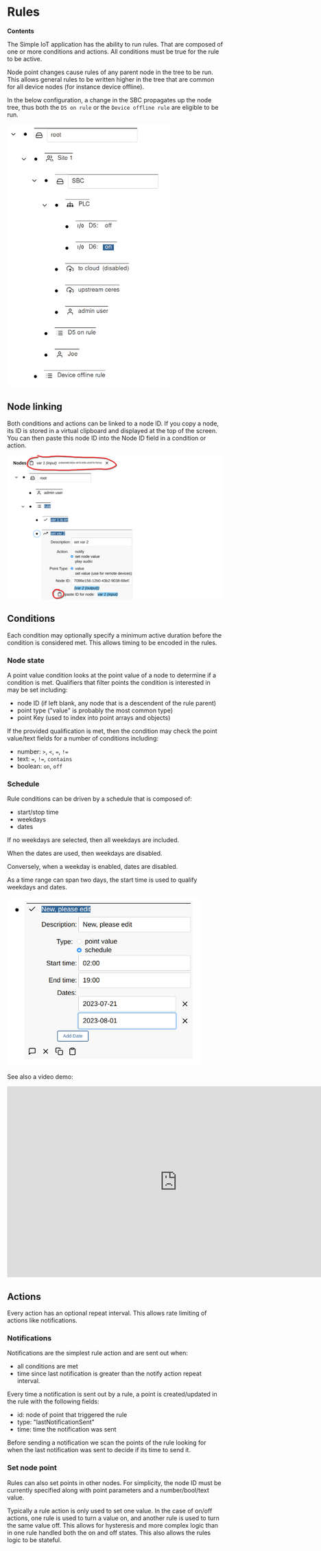 # Rules

**Contents**

<!-- toc -->

The Simple IoT application has the ability to run rules. That are composed of
one or more conditions and actions. All conditions must be true for the rule to
be active.

Node point changes cause rules of any parent node in the tree to be run. This
allows general rules to be written higher in the tree that are common for all
device nodes (for instance device offline).

In the below configuration, a change in the SBC propagates up the node tree,
thus both the `D5 on rule` or the `Device offline rule` are eligible to be run.

![rules](images/rules.png)

## Node linking

Both conditions and actions can be linked to a node ID. If you copy a node, its
ID is stored in a virtual clipboard and displayed at the top of the screen. You
can then paste this node ID into the Node ID field in a condition or action.

![rule-linking](images/rule-copy-paste-node-id.png)

## Conditions

Each condition may optionally specify a minimum active duration before the
condition is considered met. This allows timing to be encoded in the rules.

### Node state

A point value condition looks at the point value of a node to determine if a
condition is met. Qualifiers that filter points the condition is interested in
may be set including:

- node ID (if left blank, any node that is a descendent of the rule parent)
- point type ("value" is probably the most common type)
- point Key (used to index into point arrays and objects)

If the provided qualification is met, then the condition may check the point
value/text fields for a number of conditions including:

- number: `>`, `<`, `=`, `!=`
- text: `=`, `!=`, `contains`
- boolean: `on`, `off`

### Schedule

Rule conditions can be driven by a schedule that is composed of:

- start/stop time
- weekdays
- dates

If no weekdays are selected, then all weekdays are included.

When the dates are used, then weekdays are disabled.

Conversely, when a weekday is enabled, dates are disabled.

As a time range can span two days, the start time is used to qualify weekdays
and dates.

<img src="./images/rule-schedule.png" alt="image-20230721173842815" style="zoom:67%;" />

See also a video demo:

<iframe width="791" height="445" src="https://www.youtube.com/embed/WllM0acCOss" title="Creating an Alarm Clock with Simple IoT schedules" frameborder="0" allow="accelerometer; autoplay; clipboard-write; encrypted-media; gyroscope; picture-in-picture; web-share" allowfullscreen></iframe>

## Actions

Every action has an optional repeat interval. This allows rate limiting of
actions like notifications.

### Notifications

Notifications are the simplest rule action and are sent out when:

- all conditions are met
- time since last notification is greater than the notify action repeat
  interval.

Every time a notification is sent out by a rule, a point is created/updated in
the rule with the following fields:

- id: node of point that triggered the rule
- type: "lastNotificationSent"
- time: time the notification was sent

Before sending a notification we scan the points of the rule looking for when
the last notification was sent to decide if its time to send it.

### Set node point

Rules can also set points in other nodes. For simplicity, the node ID must be
currently specified along with point parameters and a number/bool/text value.

Typically a rule action is only used to set one value. In the case of on/off
actions, one rule is used to turn a value on, and another rule is used to turn
the same value off. This allows for hysteresis and more complex logic than in
one rule handled both the on and off states. This also allows the rules logic to
be stateful.
